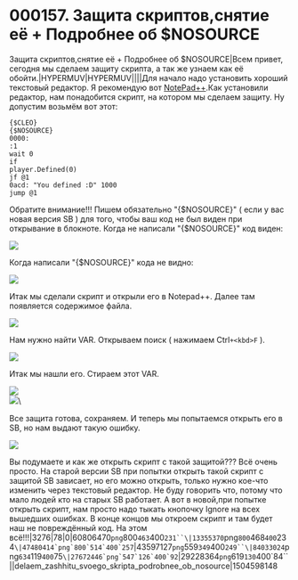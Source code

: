 # 000157. Защита скриптов,снятие её + Подробнее об $NOSOURCE

Защита скриптов,снятие её + Подробнее об $NOSOURCE|Всем привет, сегодня мы сделаем защиту скрипта, а так же узнаем как её обойти.|HYPERMUV|HYPERMUV||||Для начало надо установить хороший текстовый редактор. Я рекомендую вот [NotePad++](../../load/notepad/9-1-0-675/).Как установили редактор, нам понадобится скрипт, на котором мы сделаем защиту. Ну допустим возьмём вот этот:

```
{$CLEO}
{$NOSOURCE}
0000:
:1
wait 0
if 
player.Defined(0)
jf @1
0acd: "You defined :D" 1000
jump @1
```

Обратите внимание!!! Пишем обязательно "{$NOSOURCE}" ( если у вас новая версия SB ) для того, чтобы ваш код не был виден при открывание в блокноте. Когда не написали "{$NOSOURCE}" код виден:

![](https://github.com/wmysterio/scm-scripting-lessons/raw/resources/\_pu/2/60806470.png)

Когда написали "{$NOSOURCE}" кода не видно:

![](https://github.com/wmysterio/scm-scripting-lessons/raw/resources/\_pu/2/13355370.png)

Итак мы сделали скрипт и открыли его в Notepad++. Далее там появляется содержимое файла.

![](https://github.com/wmysterio/scm-scripting-lessons/raw/resources/\_pu/2/47480414.png)

Нам нужно найти VAR. Открываем поиск ( нажимаем Ctrl`+<kbd>F` ).

![](https://github.com/wmysterio/scm-scripting-lessons/raw/resources/\_pu/2/43597127.png)

Итак мы нашли его. Стираем этот VAR.

![](https://github.com/wmysterio/scm-scripting-lessons/raw/resources/\_pu/2/84033024.png)\
![](https://github.com/wmysterio/scm-scripting-lessons/raw/resources/\_pu/2/27672446.png)\


Все защита готова, сохраняем. И теперь мы попытаемся открыть его в SB, но нам выдают такую ошибку.

![](https://github.com/wmysterio/scm-scripting-lessons/raw/resources/\_pu/2/60806470.png)

Вы подумаете и как же открыть скрипт с такой защитой??? Всё очень просто. На старой версии SB при попытки открыть такой скрипт с защитой SB зависает, но его можно открыть, только нужно кое-что изменить через текстовый редактор. Не буду говорить что, потому что мало людей кто на старых SB работает. А вот в новой,при попытке открыть скрипт, нам просто надо тыкать кнопочку Ignore на всех вышедших ошибках. В конце концов мы откроем скрипт и там будет наш не повреждённый код. На этом всё!!!|3276|78|0|60806470`png`800`463`400`231``\|13355370`png`800`468`400`234``\|47480414`png`800`514`400`257``|43597127`png`559`349`400`249``\|84033024`png`634`119`400`75``\|27672446`png`547`126`400`92``|29228364`png`619`130`400\`84\`\`||delaem\_zashhitu\_svoego\_skripta\_podrobnee\_ob\_nosource|1504598148
